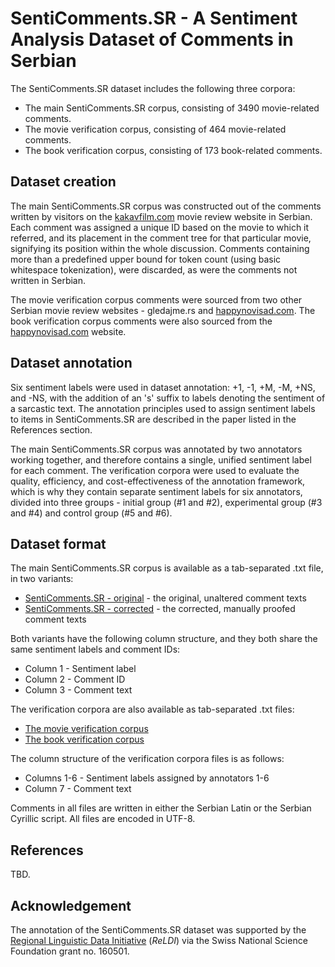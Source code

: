 # SentiComments.SR - A Sentiment Analysis Dataset of Comments in Serbian
The SentiComments.SR dataset includes the following three corpora:
- The main SentiComments.SR corpus, consisting of 3490 movie-related comments.
- The movie verification corpus, consisting of 464 movie-related comments.
- The book verification corpus, consisting of 173 book-related comments.

## Dataset creation
The main SentiComments.SR corpus was constructed out of the comments written by visitors on the [kakavfilm.com](http://kakavfilm.com) movie review website in Serbian.
Each comment was assigned a unique ID based on the movie to which it referred, and its placement in the comment tree for that particular movie, signifying its position within the whole discussion.
Comments containing more than a predefined upper bound for token count (using basic whitespace tokenization), were discarded, as were the comments not written in Serbian.

The movie verification corpus comments were sourced from two other Serbian movie review websites - gledajme.rs and [happynovisad.com](http://www.happynovisad.com).
The book verification corpus comments were also sourced from the [happynovisad.com](http://www.happynovisad.com) website.

## Dataset annotation
Six sentiment labels were used in dataset annotation: +1, -1, +M, -M, +NS, and -NS, with the addition of an 's' suffix to labels denoting the sentiment of a sarcastic text.
The annotation principles used to assign sentiment labels to items in SentiComments.SR are described in the paper listed in the References section.

The main SentiComments.SR corpus was annotated by two annotators working together, and therefore contains a single, unified sentiment label for each comment.
The verification corpora were used to evaluate the quality, efficiency, and cost-effectiveness of the annotation framework, which is why they contain separate sentiment labels for six annotators, divided into three groups - initial group (#1 and #2), experimental group (#3 and #4) and control group (#5 and #6).

## Dataset format
The main SentiComments.SR corpus is available as a tab-separated .txt file, in two variants:
* [SentiComments.SR - original](./SentiComments.SR.orig.txt) - the original, unaltered comment texts
* [SentiComments.SR - corrected](./SentiComments.SR.corr.txt) - the corrected, manually proofed comment texts

Both variants have the following column structure, and they both share the same sentiment labels and comment IDs:
* Column 1 - Sentiment label
* Column 2 - Comment ID
* Column 3 - Comment text

The verification corpora are also available as tab-separated .txt files:
* [The movie verification corpus](./SentiComments.SR.verif.movies.txt)
* [The book verification corpus](./SentiComments.SR.verif.books.txt)

The column structure of the verification corpora files is as follows:
* Columns 1-6 - Sentiment labels assigned by annotators 1-6
* Column 7 - Comment text

Comments in all files are written in either the Serbian Latin or the Serbian Cyrillic script.
All files are encoded in UTF-8.

## References
TBD.

## Acknowledgement
The annotation of the SentiComments.SR dataset was supported by the [Regional Linguistic Data Initiative](http://reldi.spur.uzh.ch/) (*ReLDI*) via the Swiss National Science Foundation grant no. 160501.
